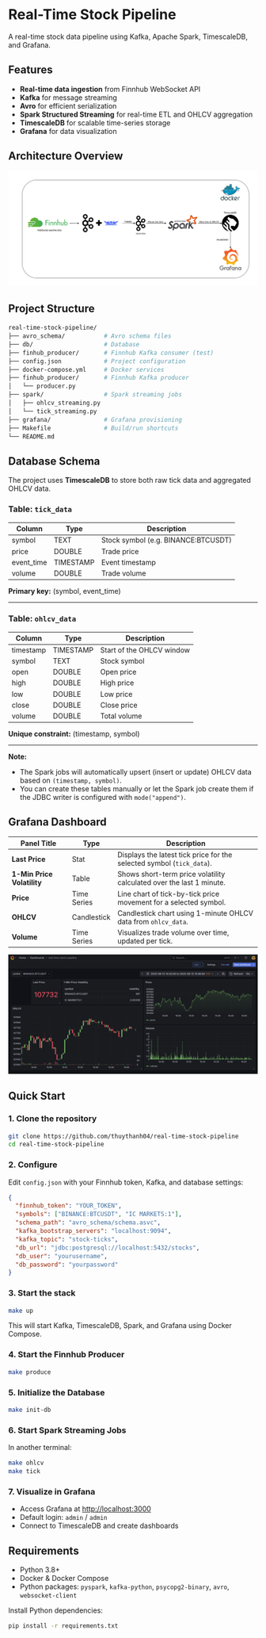 # Real-Time Stock Pipeline

A real-time stock data pipeline using Kafka, Apache Spark, TimescaleDB, and Grafana.

## Features

- **Real-time data ingestion** from Finnhub WebSocket API
- **Kafka** for message streaming
- **Avro** for efficient serialization
- **Spark Structured Streaming** for real-time ETL and OHLCV aggregation
- **TimescaleDB** for scalable time-series storage
- **Grafana** for data visualization

## Architecture Overview

![Alt text](architecture_overview.png)

## Project Structure

```bash
real-time-stock-pipeline/
├── avro_schema/           # Avro schema files
├── db/                    # Database
├── finhub_producer/       # Finnhub Kafka consumer (test)
├── config.json            # Project configuration
├── docker-compose.yml     # Docker services
├── finhub_producer/       # Finnhub Kafka producer
│   └── producer.py
├── spark/                 # Spark streaming jobs
│   ├── ohlcv_streaming.py
│   └── tick_streaming.py
├── grafana/               # Grafana provisioning
├── Makefile               # Build/run shortcuts
└── README.md
```

## Database Schema

The project uses **TimescaleDB** to store both raw tick data and aggregated OHLCV data.

### Table: `tick_data`

| Column     | Type      | Description                         |
| ---------- | --------- | ----------------------------------- |
| symbol     | TEXT      | Stock symbol (e.g. BINANCE:BTCUSDT) |
| price      | DOUBLE    | Trade price                         |
| event_time | TIMESTAMP | Event timestamp                     |
| volume     | DOUBLE    | Trade volume                        |

**Primary key:** (symbol, event_time)

---

### Table: `ohlcv_data`

| Column    | Type      | Description               |
| --------- | --------- | ------------------------- |
| timestamp | TIMESTAMP | Start of the OHLCV window |
| symbol    | TEXT      | Stock symbol              |
| open      | DOUBLE    | Open price                |
| high      | DOUBLE    | High price                |
| low       | DOUBLE    | Low price                 |
| close     | DOUBLE    | Close price               |
| volume    | DOUBLE    | Total volume              |

**Unique constraint:** (timestamp, symbol)

---

**Note:**

- The Spark jobs will automatically upsert (insert or update) OHLCV data based on `(timestamp, symbol)`.
- You can create these tables manually or let the Spark job create them if the JDBC writer is configured with `mode("append")`.

## Grafana Dashboard

| Panel Title                | Type        | Description                                                           |
| -------------------------- | ----------- | --------------------------------------------------------------------- |
| **Last Price**             | Stat        | Displays the latest tick price for the selected symbol (`tick_data`). |
| **1-Min Price Volatility** | Table       | Shows short-term price volatility calculated over the last 1 minute.  |
| **Price**                  | Time Series | Line chart of tick-by-tick price movement for a selected symbol.      |
| **OHLCV**                  | Candlestick | Candlestick chart using 1-minute OHLCV data from `ohlcv_data`.        |
| **Volume**                 | Time Series | Visualizes trade volume over time, updated per tick.                  |

![Alt text](grafana/dashboard.png)

## Quick Start

### 1. Clone the repository

```sh
git clone https://github.com/thuythanh04/real-time-stock-pipeline
cd real-time-stock-pipeline
```

### 2. Configure

Edit `config.json` with your Finnhub token, Kafka, and database settings:

```json
{
  "finnhub_token": "YOUR_TOKEN",
  "symbols": ["BINANCE:BTCUSDT", "IC MARKETS:1"],
  "schema_path": "avro_schema/schema.asvc",
  "kafka_bootstrap_servers": "localhost:9094",
  "kafka_topic": "stock-ticks",
  "db_url": "jdbc:postgresql://localhost:5432/stocks",
  "db_user": "yourusername",
  "db_password": "yourpassword"
}
```

### 3. Start the stack

```sh
make up
```

This will start Kafka, TimescaleDB, Spark, and Grafana using Docker Compose.

### 4. Start the Finnhub Producer

```sh
make produce
```

### 5. Initialize the Database

```sh
make init-db
```

### 6. Start Spark Streaming Jobs

In another terminal:

```sh
make ohlcv
make tick
```

### 7. Visualize in Grafana

- Access Grafana at [http://localhost:3000](http://localhost:3000)
- Default login: `admin` / `admin`
- Connect to TimescaleDB and create dashboards

## Requirements

- Python 3.8+
- Docker & Docker Compose
- Python packages: `pyspark`, `kafka-python`, `psycopg2-binary`, `avro`, `websocket-client`

Install Python dependencies:

```sh
pip install -r requirements.txt
```

